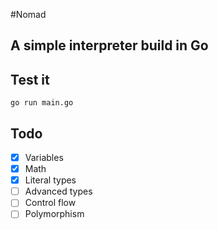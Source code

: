 #Nomad

## A simple interpreter build in Go

## Test it

`go run main.go`

## Todo
- [x] Variables
- [x] Math
- [x] Literal types
- [ ] Advanced types
- [ ] Control flow
- [ ] Polymorphism
